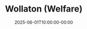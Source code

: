 ---
title: "Wollaton (Welfare)"
date: 2025-06-01T10:00:00-00:00
end_date: 2025-06-01T12:00:00-00:00
lng: "-1.2099768818228345"
lat: "52.948222983914825"
---